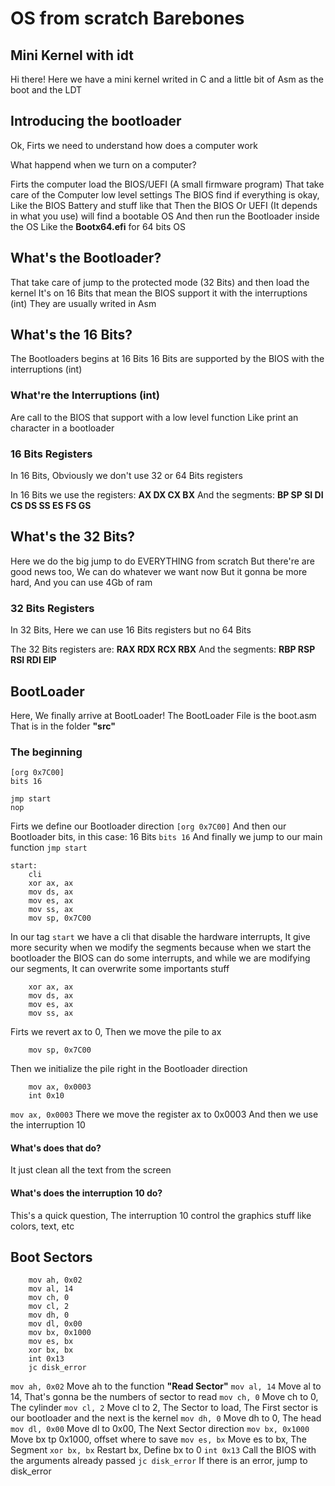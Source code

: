 # OS from scratch Barebones
## Mini Kernel with idt

Hi there!
Here we have a mini kernel writed in C and a little bit of Asm as the boot and the LDT

## Introducing the bootloader

Ok, Firts we need to understand how does a computer work

What happend when we turn on a computer?

Firts the computer load the BIOS/UEFI (A small firmware program) That take care of the Computer low level settings
The BIOS find if everything is okay, Like the BIOS Battery and stuff like that
Then the BIOS Or UEFI (It depends in what you use) will find a bootable OS
And then run the Bootloader inside the OS
Like the **Bootx64.efi** for 64 bits OS

## What's the Bootloader?

That take care of jump to the protected mode (32 Bits) and then load the kernel
It's on 16 Bits that mean the BIOS support it with the interruptions (int)
They are usually writed in Asm

## What's the 16 Bits?

The Bootloaders begins at 16 Bits
16 Bits are supported by the BIOS with the interruptions (int)
### What're the Interruptions (int)
Are call to the BIOS that support with a low level function
Like print an character in a bootloader

### 16 Bits Registers
In 16 Bits, Obviously we don't use 32 or 64 Bits registers

In 16 Bits we use the registers: **AX DX CX BX**
And the segments: **BP SP SI DI CS DS SS ES FS GS**

## What's the 32 Bits?

Here we do the big jump to do EVERYTHING from scratch
But there're are good news too, We can do whatever we want now
But it gonna be more hard, And you can use 4Gb of ram

### 32 Bits Registers
In 32 Bits, Here we can use 16 Bits registers but no 64 Bits

The 32 Bits registers are: **RAX RDX RCX RBX**
And the segments: **RBP RSP RSI RDI EIP**

## BootLoader

Here, We finally arrive at BootLoader!
The BootLoader File is the boot.asm
That is in the folder **"src"**

### The beginning

``` Assembly
[org 0x7C00]
bits 16

jmp start
nop
```

Firts we define our Bootloader direction `[org 0x7C00]`
And then our Bootloader bits, in this case: 16 Bits `bits 16`
And finally we jump to our main function `jmp start`

``` Assembly
start:
    cli
    xor ax, ax
    mov ds, ax
    mov es, ax
    mov ss, ax
    mov sp, 0x7C00
```

In our tag `start` we have a cli that disable the hardware interrupts,
It give more security when we modify the segments
because when we start the bootloader the BIOS can do some interrupts, and while we are modifying
our segments, It can overwrite some importants stuff

``` Assembly
    xor ax, ax
    mov ds, ax
    mov es, ax
    mov ss, ax
```

Firts we revert ax to 0, Then we move the pile to ax

``` Assembly
    mov sp, 0x7C00
```

Then we initialize the pile right in the Bootloader direction

``` Assembly
    mov ax, 0x0003
    int 0x10
```

`mov ax, 0x0003` There we move the register ax to 0x0003
And then we use the interruption 10

#### What's does that do?
It just clean all the text from the screen

#### What's does the interruption 10 do?
This's a quick question, The interruption 10 control the graphics stuff like colors, text, etc

## Boot Sectors

``` Assembly
    mov ah, 0x02
    mov al, 14
    mov ch, 0
    mov cl, 2
    mov dh, 0
    mov dl, 0x00
    mov bx, 0x1000
    mov es, bx
    xor bx, bx
    int 0x13
    jc disk_error
```
`mov ah, 0x02` Move ah to the function **"Read Sector"**
`mov al, 14` Move al to 14, That's gonna be the numbers of sector to read
`mov ch, 0` Move ch to 0, The cylinder
`mov cl, 2` Move cl to 2, The Sector to load, The First sector is our bootloader and the next is the kernel
`mov dh, 0` Move dh to 0, The head
`mov dl, 0x00` Move dl to 0x00, The Next Sector direction
`mov bx, 0x1000` Move bx tp 0x1000, offset where to save
`mov es, bx` Move es to bx, The Segment
`xor bx, bx` Restart bx, Define bx to 0
`int 0x13` Call the BIOS with the arguments already passed
`jc disk_error` If there is an error, jump to disk_error